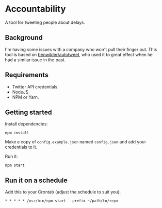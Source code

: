 # Accountability

A tool for tweeting people about delays.

## Background

I'm having some issues with a company who won't pull their finger out. This
tool is based on [benwilder/autotweet](https://github.com/benwilder/autotweet), who
used it to great effect when he had a similar issue in the past.

## Requirements

* Twitter API credentials.
* NodeJS.
* NPM or Yarn.

## Getting started

Install dependencies:

```
npm install
```

Make a copy of `config.example.json` named `config.json` and add your credentials to it.

Run it:

```
npm start
```

## Run it on a schedule

Add this to your Crontab (adjust the schedule to suit you).

```
* * * * * /usr/bin/npm start --prefix ~/path/to/repo
```
